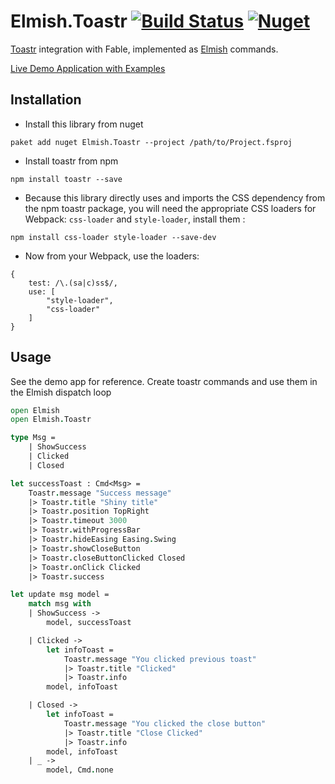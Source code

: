 # Elmish.Toastr [![Build Status](https://travis-ci.org/Zaid-Ajaj/Elmish.Toastr.svg?branch=master)](https://travis-ci.org/Zaid-Ajaj/Elmish.Toastr) [![Nuget](https://img.shields.io/nuget/v/Elmish.Toastr.svg?maxAge=0&colorB=brightgreen)](https://www.nuget.org/packages/Elmish.Toastr) 

[Toastr](https://github.com/CodeSeven/toastr) integration with Fable, implemented as [Elmish](https://github.com/fable-elmish/elmish) commands. 

[Live Demo Application with Examples](https://zaid-ajaj.github.io/Elmish.Toastr/)

## Installation
- Install this library from nuget
```
paket add nuget Elmish.Toastr --project /path/to/Project.fsproj
```
- Install toastr from npm
```
npm install toastr --save
```
- Because this library directly uses and imports the CSS dependency from the npm toastr package, you will need the appropriate CSS loaders for Webpack: `css-loader` and `style-loader`, install them :
```
npm install css-loader style-loader --save-dev
```
- Now from your Webpack, use the loaders:
```
{
    test: /\.(sa|c)ss$/,
    use: [
        "style-loader",
        "css-loader"
    ]
}
```

## Usage
See the demo app for reference. Create toastr commands and use them in the Elmish dispatch loop

```fs
open Elmish
open Elmish.Toastr

type Msg = 
    | ShowSuccess
    | Clicked
    | Closed

let successToast : Cmd<Msg> = 
    Toastr.message "Success message"
    |> Toastr.title "Shiny title"
    |> Toastr.position TopRight
    |> Toastr.timeout 3000
    |> Toastr.withProgressBar
    |> Toastr.hideEasing Easing.Swing
    |> Toastr.showCloseButton
    |> Toastr.closeButtonClicked Closed
    |> Toastr.onClick Clicked 
    |> Toastr.success

let update msg model = 
    match msg with
    | ShowSuccess -> 
        model, successToast

    | Clicked ->
        let infoToast = 
            Toastr.message "You clicked previous toast"
            |> Toastr.title "Clicked"
            |> Toastr.info
        model, infoToast

    | Closed ->
        let infoToast = 
            Toastr.message "You clicked the close button"
            |> Toastr.title "Close Clicked"
            |> Toastr.info
        model, infoToast
    | _ -> 
        model, Cmd.none
```

